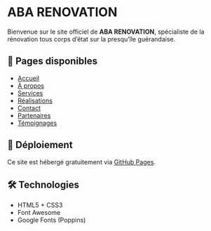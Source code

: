 # ABA RENOVATION

Bienvenue sur le site officiel de **ABA RENOVATION**, spécialiste de la rénovation tous corps d’état sur la presqu’île guérandaise.

## 🔗 Pages disponibles

- [Accueil](https://abarenovation.github.io/aba-renovation/)
- [À propos](https://abarenovation.github.io/aba-renovation/apropos.html)
- [Services](https://abarenovation.github.io/aba-renovation/services.html)
- [Réalisations](https://abarenovation.github.io/aba-renovation/realisations.html)
- [Contact](https://abarenovation.github.io/aba-renovation/contact.html)
- [Partenaires](https://abarenovation.github.io/aba-renovation/partenaires.html)
- [Témoignages](https://abarenovation.github.io/aba-renovation/temoignages.html)

## 🚀 Déploiement

Ce site est hébergé gratuitement via [GitHub Pages](https://pages.github.com/).

## 🛠️ Technologies

- HTML5 + CSS3
- Font Awesome
- Google Fonts (Poppins)
